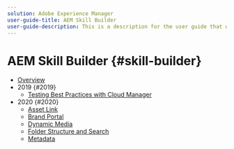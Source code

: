 ```yaml
---
solution: Adobe Experience Manager
user-guide-title: AEM Skill Builder
user-guide-description: This is a description for the user guide that will be displayed on the landing page.
---
```


# AEM Skill Builder {#skill-builder}

+ [Overview](overview.md)
+ 2019 {#2019}
  + [Testing Best Practices with Cloud Manager](./2019/cloud-manager-testing.md)
+ 2020 {#2020}
  + [Asset Link](help/skill-builder/2020/asset-link.md)
  + [Brand Portal](help/skill-builder/2020/brand-portal.md)
  + [Dynamic Media](help/skill-builder/2020/dynamic-media.md)
  + [Folder Structure and Search](help/skill-builder/2020/folder-structure-search.md)
  + [Metadata](help/skill-builder/2020/metadata.md)


<!--

Articles must be added to this TOC file in order to render.

Use this list format to specify links to articles and section headings that expand and collapse in the left rail of the user guide.

An article link CANNOT be used as a section heading.
-->
